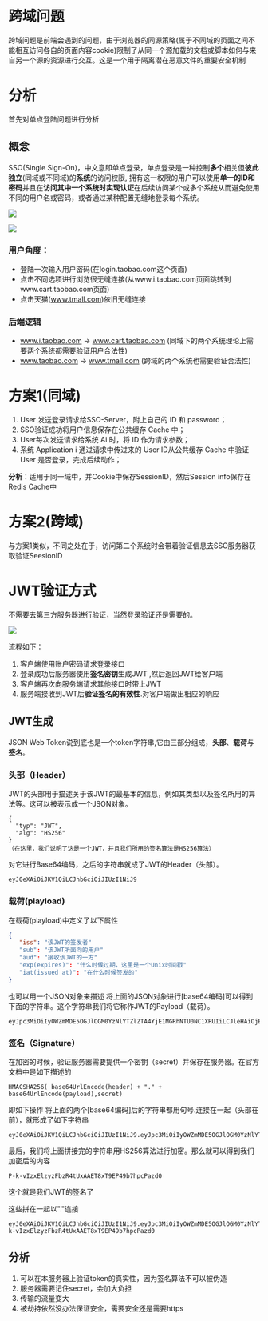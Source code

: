 # 跨域问题
跨域问题是前端会遇到的问题，由于浏览器的同源策略(属于不同域的页面之间不能相互访问各自的页面内容cookie)限制了从同一个源加载的文档或脚本如何与来自另一个源的资源进行交互。这是一个用于隔离潜在恶意文件的重要安全机制
# 分析
首先对单点登陆问题进行分析
## 概念
SSO(Single Sign-On)，中文意即单点登录，单点登录是一种控制**多个**相关但**彼此独立**(同域或不同域)的**系统**的访问权限, 拥有这一权限的用户可以使用**单一的ID和密码**并且在**访问其中一个系统时实现认证**在后续访问某个或多个系统从而避免使用不同的用户名或密码，或者通过某种配置无缝地登录每个系统。

![](I:\Mydoc\系统架构笔记\pic\SSO_1.png)

![](I:\Mydoc\系统架构笔记\pic\SSO方案1.png)

### 用户角度：

- 登陆一次输入用户密码(在login.taobao.com这个页面)
- 点击不同选项进行浏览很无缝连接(从www.i.taobao.com页面跳转到www.cart.taobao.com页面)
- 点击天猫(www.tmall.com)依旧无缝连接
### 后端逻辑
- www.i.taobao.com -> www.cart.taobao.com  (同域下的两个系统理论上需要两个系统都需要验证用户合法性)
- www.taobao.com -> www.tmall.com (跨域的两个系统也需要验证合法性)



# 方案1(同域)



1. User 发送登录请求给SSO-Server，附上自己的 ID 和 password；
2. SSO验证成功将用户信息保存在公共缓存 Cache 中；
3. User每次发送请求给系统 Ai 时，将 ID 作为请求参数；
4. 系统 Application i 通过请求中传过来的 User ID从公共缓存 Cache 中验证 User 是否登录，完成后续动作；

**分析**：适用于同一域中，并Cookie中保存SessionID，然后Session info保存在Redis Cache中

# 方案2(跨域)



与方案1类似，不同之处在于，访问第二个系统时会带着验证信息去SSO服务器获取验证SeesionID

# JWT验证方式
不需要去第三方服务器进行验证，当然登录验证还是需要的。

![](I:\Mydoc\系统架构笔记\pic\JWT_1.png)

流程如下：

1. 客户端使用账户密码请求登录接口
2. 登录成功后服务器使用**签名密钥**生成JWT ,然后返回JWT给客户端
3. 客户端再次向服务端请求其他接口时带上JWT
4. 服务端接收到JWT后**验证签名的有效性**.对客户端做出相应的响应

## JWT生成

JSON Web Token说到底也是一个token字符串,它由三部分组成，**头部**、**载荷**与**签名**。

### 头部（Header） 
JWT的头部用于描述关于该JWT的最基本的信息，例如其类型以及签名所用的算法等。这可以被表示成一个JSON对象。

```jso
{
  "typ": "JWT",
  "alg": "HS256"
}
（在这里，我们说明了这是一个JWT，并且我们所用的签名算法是HS256算法）
```

对它进行Base64编码，之后的字符串就成了JWT的Header（头部）。

```
eyJ0eXAiOiJKV1QiLCJhbGciOiJIUzI1NiJ9
```

### 载荷(playload) 
在载荷(playload)中定义了以下属性

```json
{
   "iss": "该JWT的签发者" 
   "sub": "该JWT所面向的用户" 
   "aud": "接收该JWT的一方" 
   "exp(expires)": "什么时候过期，这里是一个Unix时间戳" 
   "iat(issued at)": "在什么时候签发的"
}
```

也可以用一个JSON对象来描述 
将上面的JSON对象进行[base64编码]可以得到下面的字符串。这个字符串我们将它称作JWT的Payload（载荷）。

```
eyJpc3MiOiIyOWZmMDE5OGJlOGM0YzNlYTZlZTA4YjE1MGRhNTU0NC1XRUIiLCJleHAiOjE1MjI0OTE5MTV9
```

### 签名（Signature） 
在加密的时候，验证服务器需要提供一个密钥（secret）并保存在服务器。在官方文档中是如下描述的

```
HMACSHA256( base64UrlEncode(header) + "." + base64UrlEncode(payload),secret)
```

即如下操作 
将上面的两个[base64编码]后的字符串都用句号.连接在一起（头部在前），就形成了如下字符串

```
eyJ0eXAiOiJKV1QiLCJhbGciOiJIUzI1NiJ9.eyJpc3MiOiIyOWZmMDE5OGJlOGM0YzNlYTZlZTA4YjE1MGRhNTU0NC1XRUIiLCJleHAiOjE1MjI0OTE5MTV9
```

最后，我们将上面拼接完的字符串用HS256算法进行加密。那么就可以得到我们加密后的内容 

```
P-k-vIzxElzyzFbzR4tUxAAET8xT9EP49b7hpcPazd0 
```

这个就是我们JWT的签名了

这些拼在一起以"."连接

```
eyJ0eXAiOiJKV1QiLCJhbGciOiJIUzI1NiJ9.eyJpc3MiOiIyOWZmMDE5OGJlOGM0YzNlYTZlZTA4YjE1MGRhNTU0NC1XRUIiLCJleHAiOjE1MjI0OTE5MTV9.P-k-vIzxElzyzFbzR4tUxAAET8xT9EP49b7hpcPazd0 
```

## 分析

1. 可以在本服务器上验证token的真实性，因为签名算法不可以被伪造
2. 服务器需要记住secret，会加大负担
3. 传输的流量变大
4. 被劫持依然没办法保证安全，需要安全还是需要https

